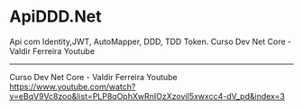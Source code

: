 # ApiDDD.Net
Api com Identity,JWT, AutoMapper, DDD, TDD Token. Curso Dev Net Core - Valdir Ferreira Youtube


___________________________________________________________________
Curso Dev Net Core - Valdir Ferreira Youtube
https://www.youtube.com/watch?v=eBqV9Vc8zoo&list=PLP8qOphXwRnIOzXzoviI5xwxcc4-dV_pd&index=3
